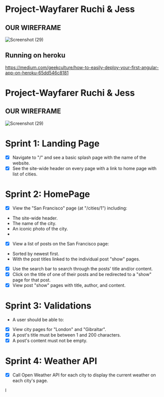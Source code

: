 # Project-Wayfarer Ruchi & Jess
## OUR WIREFRAME 
![Screenshot (29)](https://user-images.githubusercontent.com/29801753/150398604-e3113d81-9fa3-4f49-8f91-0a63ddbfb8d1.png)

## Running on heroku

https://medium.com/geekculture/how-to-easily-deploy-your-first-angular-app-on-heroku-65dd546c8181

# Project-Wayfarer Ruchi & Jess

## OUR WIREFRAME

![Screenshot (29)](https://user-images.githubusercontent.com/29801753/150398011-c6c33258-dbb1-4068-a1ea-901455b02ee2.png)

# Sprint 1: Landing Page

- [x] Navigate to "/" and see a basic splash page with the name of the website.
- [x] See the site-wide header on every page with a link to home page with list of cities.

# Sprint 2: HomePage

- [x] View the "San Francisco" page (at "/cities/1") including:
* The site-wide header.
* The name of the city.
* An iconic photo of the city.
* 
- [x] View a list of posts on the San Francisco page:
* Sorted by newest first.
* With the post titles linked to the individual post "show" pages.

- [x] Use the search bar to search through the posts' title and/or content.
- [x] Click on the title of one of their posts and be redirected to a "show" page for that post.
- [x] View post "show" pages with title, author, and content.

# Sprint 3: Validations

* A user should be able to:
- [x] View city pages for "London" and "Gibraltar".
 -[x] A post's title must be between 1 and 200 characters.
- [x] A post's content must not be empty.

# Sprint 4: Weather API
- [x] Call Open Weather API for each city to display the current weather on each city's page.



l
